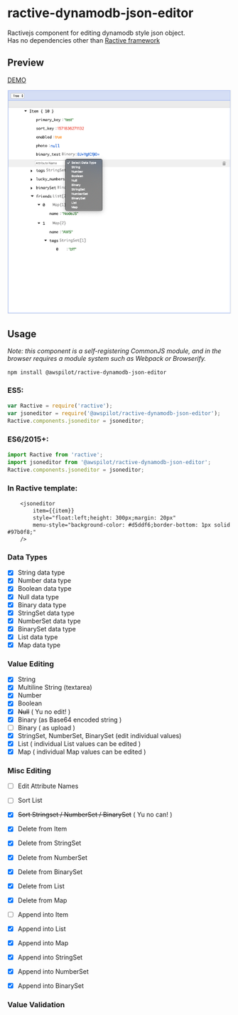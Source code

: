 # ractive-dynamodb-json-editor

Ractivejs component for editing dynamodb style json object.  
Has no dependencies other than [Ractive framework](https://ractive.js.org/)  


## Preview

[DEMO](https://awspilot.github.io/ractive-dynamodb-json-editor/demo/)

![Screenshot](demo/screenshot1.png?raw=true "Screenshot")

## Usage

_Note: this component is a self-registering CommonJS module, and in the browser
requires a module system such as Webpack or Browserify._

    npm install @awspilot/ractive-dynamodb-json-editor

### ES5:

```js
var Ractive = require('ractive');
var jsoneditor = require('@awspilot/ractive-dynamodb-json-editor');
Ractive.components.jsoneditor = jsoneditor;
```

### ES6/2015+:

```js
import Ractive from 'ractive';
import jsoneditor from '@awspilot/ractive-dynamodb-json-editor';
Ractive.components.jsoneditor = jsoneditor;
```

### In Ractive template:

```
	<jsoneditor
		item={{item}}
		style="float:left;height: 300px;margin: 20px"
		menu-style="background-color: #d5ddf6;border-bottom: 1px solid #97b0f8;"
	/>
```


### Data Types
- [x] String data type
- [x] Number data type
- [x] Boolean data type
- [x] Null data type
- [x] Binary data type
- [x] StringSet data type
- [x] NumberSet data type
- [x] BinarySet data type
- [x] List data type
- [x] Map data type

### Value Editing

- [x] String
- [x] Multiline String (textarea)
- [x] Number
- [x] Boolean
- [x] ~~Null~~ ( Yu no edit! )
- [x] Binary (as Base64 encoded string )
- [ ] Binary ( as upload )
- [x] StringSet, NumberSet, BinarySet (edit individual values)
- [x] List ( individual List values can be edited )
- [x] Map ( individual Map values can be edited )

### Misc Editing

- [ ] Edit Attribute Names
- [ ] Sort List
- [x] ~~Sort Stringset / NumberSet / BinarySet~~ ( Yu no can! )
- [x] Delete from Item
- [x] Delete from StringSet
- [x] Delete from NumberSet
- [x] Delete from BinarySet
- [x] Delete from List
- [x] Delete from Map
- [ ] Append into Item
- [x] Append into List
- [x] Append into Map
- [x] Append into StringSet
- [x] Append into NumberSet
- [x] Append into BinarySet


### Value Validation
